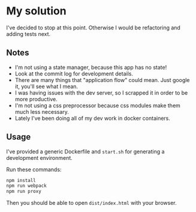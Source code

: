 # My solution

I've decided to stop at this point. Otherwise I would be refactoring and adding tests next.

## Notes

- I'm not using a state manager, because this app has no state!
- Look at the commit log for development details.
- There are many things that "application flow" could mean. Just google it, you'll see what I mean.
- I was having issues with the dev server, so I scrapped it in order to be more productive.
- I'm not using a css preprocessor because css modules make them much less necessary.
- Lately I've been doing all of my dev work in docker containers.

## Usage

I've provided a generic Dockerfile and `start.sh` for generating a development environment.

Run these commands:
```sh
npm install
npm run webpack
npm run proxy
```
Then you should be able to open `dist/index.html` with your browser.
